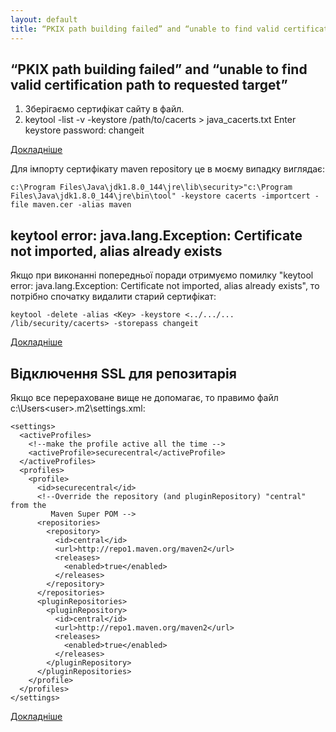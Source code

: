 ```yaml
---
layout: default
title: “PKIX path building failed” and “unable to find valid certification path to requested target”
---
```

## “PKIX path building failed” and “unable to find valid certification path to requested target”

1. Зберігаємо сертифікат сайту в файл.
2. keytool -list -v -keystore /path/to/cacerts  > java_cacerts.txt
Enter keystore password:  changeit

[Докладніше](http://magicmonster.com/kb/prg/java/ssl/pkix_path_building_failed.html)

Для імпорту сертифікату maven repository це в моєму випадку виглядає:

```
c:\Program Files\Java\jdk1.8.0_144\jre\lib\security>"c:\Program Files\Java\jdk1.8.0_144\jre\bin\tool" -keystore cacerts -importcert -file maven.cer -alias maven
```

## keytool error: java.lang.Exception: Certificate not imported, alias already exists

Якщо при виконанні попередньої поради отримуємо помилку "keytool error: java.lang.Exception: Certificate not imported, alias already exists", то потрібно спочатку видалити старий сертифікат:

```
keytool -delete -alias <Key> -keystore <../.../... /lib/security/cacerts> -storepass changeit
```

[Докладніше](https://www.buggybread.com/2013/09/keytool-error-javalangexception.html)

## Відключення SSL для репозитарія

Якщо все перераховане вище не допомагає, то правимо файл c:\Users\<user>\.m2\settings.xml:
```
<settings>
  <activeProfiles>
    <!--make the profile active all the time -->
    <activeProfile>securecentral</activeProfile>
  </activeProfiles>
  <profiles>
    <profile>
      <id>securecentral</id>
      <!--Override the repository (and pluginRepository) "central" from the
         Maven Super POM -->
      <repositories>
        <repository>
          <id>central</id>
          <url>http://repo1.maven.org/maven2</url>
          <releases>
            <enabled>true</enabled>
          </releases>
        </repository>
      </repositories>
      <pluginRepositories>
        <pluginRepository>
          <id>central</id>
          <url>http://repo1.maven.org/maven2</url>
          <releases>
            <enabled>true</enabled>
          </releases>
        </pluginRepository>
      </pluginRepositories>
    </profile>
  </profiles>
</settings>
```

[Докладніше](https://stackoverflow.com/questions/25911623/problems-using-maven-and-ssl-behind-proxy)
